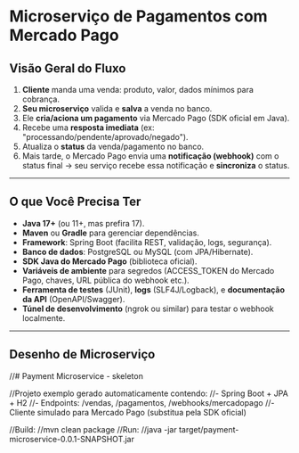 # Microserviço de Pagamentos com Mercado Pago

## Visão Geral do Fluxo

1.  **Cliente** manda uma venda: produto, valor, dados mínimos para
    cobrança.
2.  **Seu microserviço** valida e **salva** a venda no banco.
3.  Ele **cria/aciona um pagamento** via Mercado Pago (SDK oficial em
    Java).
4.  Recebe uma **resposta imediata** (ex:
    "processando/pendente/aprovado/negado").
5.  Atualiza o **status** da venda/pagamento no banco.
6.  Mais tarde, o Mercado Pago envia uma **notificação (webhook)** com o
    status final → seu serviço recebe essa notificação e **sincroniza**
    o status.

------------------------------------------------------------------------

## O que Você Precisa Ter

-   **Java 17+** (ou 11+, mas prefira 17).
-   **Maven** ou **Gradle** para gerenciar dependências.
-   **Framework**: Spring Boot (facilita REST, validação, logs,
    segurança).
-   **Banco de dados**: PostgreSQL ou MySQL (com JPA/Hibernate).
-   **SDK Java do Mercado Pago** (biblioteca oficial).
-   **Variáveis de ambiente** para segredos (ACCESS_TOKEN do Mercado
    Pago, chaves, URL pública do webhook etc.).
-   **Ferramenta de testes** (JUnit), **logs** (SLF4J/Logback), e
    **documentação da API** (OpenAPI/Swagger).
-   **Túnel de desenvolvimento** (ngrok ou similar) para testar o
    webhook localmente.

------------------------------------------------------------------------

## Desenho de Microserviço






































//# Payment Microservice - skeleton

//Projeto exemplo gerado automaticamente contendo:
//- Spring Boot + JPA + H2
//- Endpoints: /vendas, /pagamentos, /webhooks/mercadopago
//- Cliente simulado para Mercado Pago (substitua pela SDK oficial)

//Build:
//mvn clean package
//Run:
//java -jar target/payment-microservice-0.0.1-SNAPSHOT.jar
